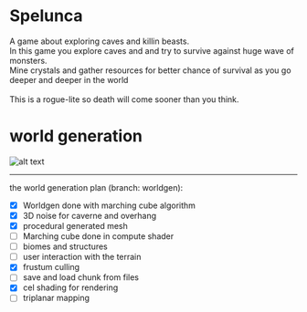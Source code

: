 # Spelunca
A game about exploring caves and killin beasts.<br> 
In this game you explore caves and and try to survive against huge wave of monsters.<br>
Mine crystals and gather resources for better chance of survival as you go deeper and deeper in the world<br>
<br>
This is a rogue-lite so death will come sooner than you think. <br>




# world generation
![alt text](https://i.imgur.com/F5XwrFB.png)
<hr>
the world generation plan (branch: worldgen):

- [x] Worldgen done with marching cube algorithm
- [x] 3D noise for caverne and overhang
- [x] procedural generated mesh
- [ ] Marching cube done in compute shader
- [ ] biomes and structures
- [ ] user interaction with the terrain
- [x] frustum culling
- [ ] save and load chunk from files
- [x] cel shading for rendering
- [ ] triplanar mapping

